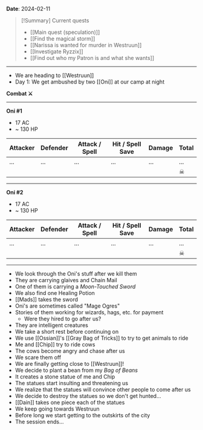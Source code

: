 **Date**: 2024-02-11

> [!Summary] Current quests
> - [[Main quest (speculation)]]
> - [[Find the magical storm]]
> - [[Narissa is wanted for murder in Westruun]]
> - [[Investigate Ryzzix]]
> - [[Find out who my Patron is and what she wants]]

---
- We are heading to [[Westruun]]
- Day 1: We get ambushed by two [[Oni]] at our camp at night

**Combat ⚔**

---
**Oni #1**
- 17 AC
- ~ 130 HP

| Attacker | Defender | Attack / Spell | Hit / Spell Save | Damage | Total |
| -------- | -------- | -------------- | ---------------- | ------ | ----- |
| ...      | ...      | ...            | ...              | ...    | ...   |
|          |          |                |                  |        | ☠     |

---
**Oni #2**
- 17 AC
- ~ 130 HP

| Attacker | Defender | Attack / Spell | Hit / Spell Save | Damage | Total |
| -------- | -------- | -------------- | ---------------- | ------ | ----- |
| ...      | ...      | ...            | ...              | ...    | ...   |
|          |          |                |                  |        | ☠     |

---
- We look through the Oni's stuff after we kill them
- They are carrying glaives and Chain Mail
- One of them is carrying a *Moon-Touched Sword*
- We also find one Healing Potion
- [[Mads]] takes the sword
- Oni's are sometimes called "Mage Ogres"
- Stories of them working for wizards, hags, etc. for payment
	- Were they hired to go after us?
- They are intelligent creatures
- We take a short rest before continuing on
- We use [[Ossian]]'s [[Gray Bag of Tricks]] to try to get animals to ride
- Me and [[Chip]] try to ride cows
- The cows become angry and chase after us
- We scare them off
- We are finally getting close to [[Westruun]]!
- We decide to plant a bean from my *Bag of Beans*
- It creates a stone statue of me and Chip
- The statues start insulting and threatening us
- We realize that the statues will convince other people to come after us
- We decide to destroy the statues so we don't get hunted...
- [[Dain]] takes one piece each of the statues
- We keep going towards Westruun
- Before long we start getting to the outskirts of the city
- The session ends...